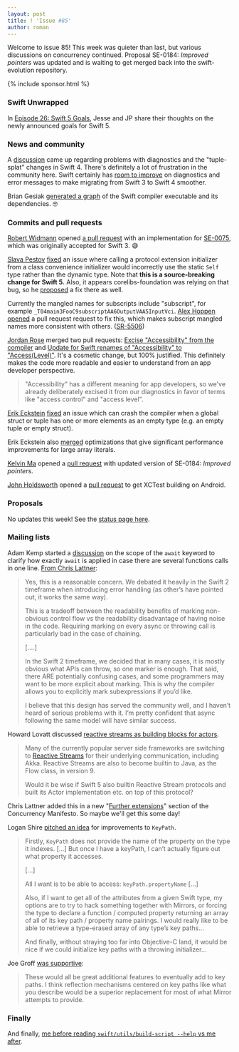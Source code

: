 ```yaml
---
layout: post
title: ! 'Issue #85'
author: roman
---
```


Welcome to issue 85! This week was quieter than last, but various discussions on concurrency continued. Proposal SE-0184: *Improved pointers* was updated and is waiting to get merged back into the swift-evolution repository.

<!--excerpt-->

{% include sponsor.html %}

### Swift Unwrapped

In [Episode 26: Swift 5 Goals](https://spec.fm/podcasts/swift-unwrapped/84324), Jesse and JP share their thoughts on the newly announced goals for Swift 5.

### News and community

A [discussion](https://twitter.com/NachoSoto/status/874336844757975040) came up regarding problems with diagnostics and the "tuple-splat" changes in Swift 4. There's definitely a lot of frustration in the community here. Swift certainly has [room to improve](https://bugs.swift.org/browse/SR-5198) on diagnostics and error messages to make migrating from Swift 3 to Swift 4 smoother.

Brian Gesiak [generated a graph](https://twitter.com/modocache/status/903091561457700865) of the Swift compiler executable and its dependencies. 🤓

### Commits and pull requests

[Robert Widmann](https://github.com/CodaFi) opened [a pull request](https://github.com/apple/swift/pull/11613) with an implementation for [SE-0075](https://github.com/apple/swift-evolution/blob/master/proposals/0075-import-test.md), which was originally accepted for Swift 3. 😅

[Slava Pestov](https://github.com/slavapestov) [fixed](https://github.com/apple/swift/pull/11637) an issue where calling a protocol extension initializer from a class convenience initializer would incorrectly use the static `Self` type rather than the dynamic type. Note that **this is a source-breaking change for Swift 5.** Also, it appears corelibs-foundation was relying on that bug, so he [proposed](https://github.com/apple/swift-corelibs-foundation/pull/1191) a fix there as well.

Currently the mangled names for subscripts include "subscript", for example `_T04main3FooC9subscriptAA6OutputVAA5InputVci`. [Alex Hoppen](https://github.com/ahoppen) [opened](https://github.com/apple/swift/pull/11283) a pull request request to fix this, which makes subscript mangled names more consistent with others. ([SR-5506](https://bugs.swift.org/browse/SR-5506))

[Jordan Rose](https://github.com/jrose-apple) merged two pull requests: [Excise "Accessibility" from the compiler](https://github.com/apple/swift/pull/11504#issuecomment-325472480) and [Update for Swift renames of "Accessibility" to "Access(Level)"](https://github.com/apple/swift-lldb/pull/250/files). It's a cosmetic change, but 100% justified. This definitely makes the code more readable and easier to understand from an app developer perspective.

> "Accessibility" has a different meaning for app developers, so we've already deliberately excised it from our diagnostics in favor of terms like "access control" and "access level".

[Erik Eckstein](https://github.com/eeckstein) [fixed](https://github.com/apple/swift/pull/11675) an issue which can crash the compiler when a global struct or tuple has one or more elements as an empty type (e.g. an empty tuple or empty struct).

Erik Eckstein also [merged](https://github.com/apple/swift/pull/11537) optimizations that give significant performance improvements for large array literals.

[Kelvin Ma](https://github.com/kelvin13) opened a [pull request](https://github.com/apple/swift-evolution/pull/744) with updated version of SE-0184: *Improved pointers*.

[John Holdsworth](https://github.com/johnno1962) opened a [pull request](https://github.com/apple/swift-corelibs-xctest/pull/200) to get XCTest building on Android.

### Proposals

No updates this week! See the [status page here](http://apple.github.io/swift-evolution/).

### Mailing lists

Adam Kemp started a [discussion](https://lists.swift.org/pipermail/swift-evolution/Week-of-Mon-20170828/039280.html) on the scope of the `await` keyword to clarify how exactly `await` is applied in case there are several functions calls in one line. [From Chris Lattner](https://lists.swift.org/pipermail/swift-evolution/Week-of-Mon-20170828/039306.html):

> Yes, this is a reasonable concern. We debated it heavily in the Swift 2 timeframe when introducing error handling (as other’s have pointed out, it works the same way).
>
> This is a tradeoff between the readability benefits of marking non-obvious control flow vs the readability disadvantage of having noise in the code. Requiring marking on every async or throwing call is particularly bad in the case of chaining.
>
> [....]
>
> In the Swift 2 timeframe, we decided that in many cases, it is mostly obvious what APIs can throw, so one marker is enough.  That said, there ARE potentially confusing cases, and some programmers may want to be more explicit about marking.  This is why the compiler allows you to explicitly mark subexpressions if you’d like.
>
> I believe that this design has served the community well, and I haven’t heard of serious problems with it. I’m pretty confident that async following the same model will have similar success.

Howard Lovatt discussed [reactive streams as building blocks for actors](https://lists.swift.org/pipermail/swift-evolution/Week-of-Mon-20170828/039296.html).

> Many of the currently popular server side frameworks are switching to [Reactive Streams](http://en.wikipedia.org/wiki/Reactive_Streams#Adoption) for their underlying communication, including Akka. Reactive Streams are also to become builtin to Java, as the Flow class, in version 9.
>
> Would it be wise if Swift 5 also builtin Reactive Stream protocols and built its Actor implementation etc. on top of this protocol?

Chris Lattner added this in a new "[Further extensions](https://gist.github.com/lattner/31ed37682ef1576b16bca1432ea9f782#further-extensions)" section of the Concurrency Manifesto. So maybe we'll get this some day!

Logan Shire [pitched an idea](https://lists.swift.org/pipermail/swift-evolution/Week-of-Mon-20170821/039186.html) for improvements to `KeyPath`.

> Firstly, `KeyPath` does not provide the name of the property on the type it indexes. [...] But once I have a keyPath, I can’t actually figure out what property it accesses.
>
> [...]
>
> All I want is to be able to access: `keyPath.propertyName` [...]
>
> Also, if I want to get all of the attributes from a given Swift type, my options are to try to hack
something together with Mirrors, or forcing the type to declare a function / computed property
returning an array of all of its key path / property name pairings. I would really like to be able to
retrieve a type-erased array of any type’s key paths...
>
>
> And finally, without straying too far into Objective-C land, it would be nice if we could initialize key paths with a throwing initializer...

Joe Groff [was supportive](https://lists.swift.org/pipermail/swift-evolution/Week-of-Mon-20170821/039231.html):

> These would all be great additional features to eventually add to key paths. I think reflection mechanisms centered on key paths like what you describe would be a superior replacement for most of what Mirror attempts to provide.

### Finally

And finally, [me before reading `swift/utils/build-script --help` vs me after](https://twitter.com/modocache/status/902618510966349829).
